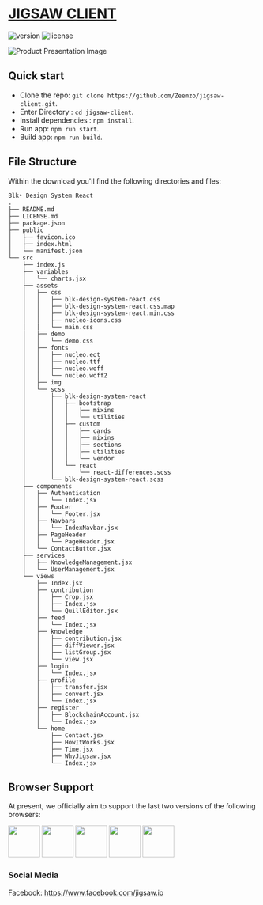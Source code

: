 # [JIGSAW CLIENT](https://jigsaw.cf)


![version](https://img.shields.io/badge/version-1.0.0-blue.svg) ![license](https://img.shields.io/badge/license-MIT-blue.svg)

![Product Presentation Image](https://i.imgur.com/jnhvfOC.png)

## Quick start

- Clone the repo: `git clone https://github.com/Zeemzo/jigsaw-client.git`.
- Enter Directory : `cd jigsaw-client`.
- Install dependencies : `npm install`.
- Run app: `npm run start`.
- Build app: `npm run build`.


## File Structure
Within the download you'll find the following directories and files:

```
Blk• Design System React
.
├── README.md
├── LICENSE.md
├── package.json
├── public
│   ├── favicon.ico
│   ├── index.html
│   └── manifest.json
└── src
    ├── index.js
    ├── variables
    │   └── charts.jsx
    ├── assets
    │   ├── css
    │   │   ├── blk-design-system-react.css
    │   │   ├── blk-design-system-react.css.map
    │   │   ├── blk-design-system-react.min.css
    │   │   ├── nucleo-icons.css
    |   |   └── main.css
    │   ├── demo
    │   │   └── demo.css
    │   ├── fonts
    │   │   ├── nucleo.eot
    │   │   ├── nucleo.ttf
    │   │   ├── nucleo.woff
    │   │   └── nucleo.woff2
    │   ├── img
    │   └── scss
    │       ├── blk-design-system-react
    │       │   ├── bootstrap
    │       │   │   ├── mixins
    │       │   │   └── utilities
    │       │   ├── custom
    │       │   │   ├── cards
    │       │   │   ├── mixins
    │       │   │   ├── sections
    │       │   │   ├── utilities
    │       │   │   └── vendor
    │       │   └── react
    │       │       └── react-differences.scss
    │       └── blk-design-system-react.scss
    ├── components
    │   ├── Authentication
    │   │   └── Index.jsx
    │   ├── Footer
    │   │   └── Footer.jsx
    │   ├── Navbars
    │   │   └── IndexNavbar.jsx
    │   ├── PageHeader
    │   │   └── PageHeader.jsx
    │   └── ContactButton.jsx
    ├── services
    │   ├── KnowledgeManagement.jsx
    │   └── UserManagement.jsx
    └── views
        ├── Index.jsx
        ├── contribution
        │   ├── Crop.jsx
        │   ├── Index.jsx
        │   └── QuillEditor.jsx
        ├── feed
        │   └── Index.jsx
        ├── knowledge
        │   ├── contribution.jsx
        │   ├── diffViewer.jsx
        │   ├── listGroup.jsx 
        │   └── view.jsx 
        ├── login
        │   └── Index.jsx
        ├── profile
        │   ├── transfer.jsx 
        │   ├── convert.jsx 
        │   └── Index.jsx
        ├── register
        │   ├── BlockchainAccount.jsx 
        │   └── Index.jsx
        └── home
            ├── Contact.jsx
            ├── HowItWorks.jsx
            ├── Time.jsx
            ├── WhyJigsaw.jsx
            └── Index.jsx
```


## Browser Support

At present, we officially aim to support the last two versions of the following browsers:

<img src="https://github.com/creativetimofficial/public-assets/blob/master/logos/chrome-logo.png?raw=true" width="64" height="64"> <img src="https://raw.githubusercontent.com/creativetimofficial/public-assets/master/logos/firefox-logo.png" width="64" height="64"> <img src="https://raw.githubusercontent.com/creativetimofficial/public-assets/master/logos/edge-logo.png" width="64" height="64"> <img src="https://raw.githubusercontent.com/creativetimofficial/public-assets/master/logos/safari-logo.png" width="64" height="64"> <img src="https://raw.githubusercontent.com/creativetimofficial/public-assets/master/logos/opera-logo.png" width="64" height="64">


### Social Media

Facebook: <https://www.facebook.com/jigsaw.io>
